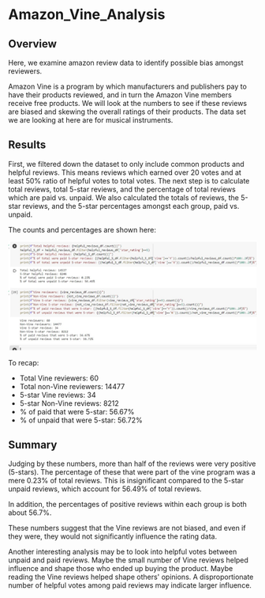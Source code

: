 # Amazon_Vine_Analysis

## Overview

Here, we examine amazon review data to identify possible bias amongst reviewers.

Amazon Vine is a program by which manufacturers and publishers pay to have their products reviewed, and in turn the Amazon Vine members receive free products.  We will look at the numbers to see if these reviews are biased and skewing the overall ratings of their products.  The data set we are looking at here are for musical instruments.

## Results

First, we filtered down the dataset to only include common products and helpful reviews. This means reviews which earned over 20 votes and at least 50% ratio of helpful votes to total votes. The next step is to calculate total reviews, total 5-star reviews, and the percentage of total reviews which are paid vs. unpaid. We also calculated the totals of reviews, the 5-star reviews, and the 5-star percentages amongst each group, paid vs. unpaid.

The counts and percentages are shown here:

![vine_review_totals](resources/images/reviewer_stats.jpg)

To recap:
- Total Vine reviewers: 60
- Total non-Vine reviewers: 14477
- 5-star Vine reviews: 34
- 5-star Non-Vine reviews: 8212
- % of paid that were 5-star: 56.67%
- % of unpaid that were 5-star: 56.72%

## Summary

Judging by these numbers, more than half of the reviews were very positive (5-stars).  The percentage of these that were part of the vine program was a mere 0.23% of total reviews.  This is insignificant compared to the 5-star unpaid reviews, which account for 56.49% of total reviews.

In addition, the percentages of positive reviews within each group is both about 56.7%.

These numbers suggest that the Vine reviews are not biased, and even if they were, they would not significantly influence the rating data.

Another interesting analysis may be to look into helpful votes between unpaid and paid reviews.  Maybe the small number of Vine reviews helped influence and shape those who ended up buying the product.  Maybe reading the Vine reviews helped shape others' opinions. A disproportionate number of helpful votes among paid reviews may indicate larger influence.
